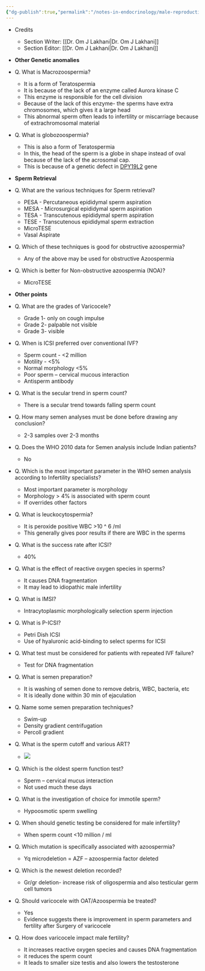 ```yaml
---
{"dg-publish":true,"permalink":"/notes-in-endocrinology/male-reproductive-endocrinology/male-infertility/male-infertility-other-points/"}
---
```



- Credits
    - Section Writer: [[Dr. Om J Lakhani\|Dr. Om J Lakhani]]
    - Section Editor: [[Dr. Om J Lakhani\|Dr. Om J Lakhani]]

- **Other Genetic anomalies**


- Q. What is  Macrozoospermia?
    - It is a form of  Teratospermia 
    - It is because of the lack of an enzyme called  Aurora kinase C 
    - This enzyme is responsible for the cell division 
    - Because of the lack of this enzyme- the sperms have extra chromosomes, which gives it a large head
    - This abnormal sperm often leads to infertility or miscarriage because of extrachromosomal material


- Q. What is  globozoospermia?
    - This is also a form of  Teratospermia 
    - In this, the head of the sperm is a globe in shape instead of oval because of the lack of the acrosomal cap.
    - This is because of a genetic defect in [DPY19L2](https://medlineplus.gov/genetics/gene/dpy19l2/) gene


- **Sperm Retrieval**


- Q. What are the various techniques for Sperm retrieval?
    -  PESA  - Percutaneous epididymal sperm aspiration
    -  MESA - Microsurgical epididymal sperm aspiration
    -  TESA  - Transcutenous epididymal sperm aspiration 
    -  TESE - Transcutenous epididymal sperm extraction  
    -  MicroTESE 
    -  Vasal Aspirate 


- Q. Which of these techniques is good for obstructive azoospermia?
    - Any of the above may be used for obstructive  Azoospermia 


- Q. Which is better for  Non-obstructive azoospermia (NOA)?
    -  MicroTESE 


- **Other points**
- Q. What are the grades of Varicocele?
    - Grade 1- only on cough impulse
    - Grade 2- palpable not visible
    - Grade 3- visible


- Q. When is  ICSI  preferred over conventional IVF?
    - Sperm count - <2 million
    - Motility - <5%
    - Normal morphology <5%
    - Poor sperm – cervical mucous interaction
    - Antisperm antibody


- Q. What is the secular trend in sperm count?
    - There is a secular trend towards falling sperm count


- Q. How many semen analyses must be done before drawing any conclusion?
    - 2-3 samples over 2-3 months


- Q. Does the WHO 2010 data for Semen analysis include Indian patients?
    - No


- Q. Which is the most important parameter in the WHO semen analysis according to Infertility specialists?
    - Most important parameter is morphology
    - Morphology > 4% is associated with sperm count
    - If overrides other factors


- Q. What is leuckocytospermia?
    - It is peroxide positive WBC >10 ^ 6 /ml
    - This generally gives poor results if there are WBC in the sperms


- Q. What is the success rate after  ICSI?
    - 40%


- Q. What is the effect of reactive oxygen species in sperms?
    - It causes DNA fragmentation
    - It may lead to idiopathic male infertility


- Q. What is IMSI?
    - Intracytoplasmic morphologically selection sperm injection


- Q. What is P-ICSI?
    - Petri Dish  ICSI 
    - Use of hyaluronic acid-binding to select sperms for  ICSI 


- Q. What test must be considered for patients with repeated IVF failure?
    - Test for DNA fragmentation


- Q. What is semen preparation?
    - It is washing of semen done to remove debris, WBC, bacteria, etc
    - It is ideally done within 30 min of ejaculation


- Q. Name some semen preparation techniques?
    - Swim-up
    - Density gradient centrifugation
    - Percoll gradient


- Q. What is the sperm cutoff and various ART?
    - ![](https://firebasestorage.googleapis.com/v0/b/firescript-577a2.appspot.com/o/imgs%2Fapp%2FMedical_learning%2FXcJEKe9B0E.png?alt=media&token=4a0329ae-afb1-4a7b-956b-0312aac4327f)


- Q. Which is the oldest sperm function test?
    - Sperm – cervical mucus interaction
    - Not used much these days


- Q. What is the investigation of choice for immotile sperm?
    - Hypoosmotic sperm swelling


- Q. When should genetic testing be considered for male infertility?
    - When sperm count <10 million / ml


- Q. Which mutation is specifically associated with azoospermia?
    - Yq microdeletion = AZF – azoospermia factor deleted


- Q. Which is the newest deletion recorded?
    - Gr/gr deletion- increase risk of oligospermia and also testicular germ cell tumors


- Q. Should varicocele with OAT/Azoospermia be treated?
    - Yes
    - Evidence suggests there is improvement in sperm parameters and fertility after Surgery of varicocele


- Q. How does varicocele impact male fertility?
    - It increases reactive oxygen species and causes DNA fragmentation
    - it reduces the sperm count
    - It leads to smaller size testis and also lowers the testosterone
